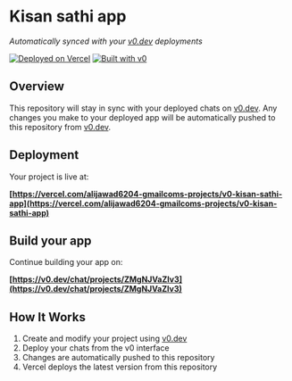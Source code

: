 # Kisan sathi app

*Automatically synced with your [v0.dev](https://v0.dev) deployments*

[![Deployed on Vercel](https://img.shields.io/badge/Deployed%20on-Vercel-black?style=for-the-badge&logo=vercel)](https://vercel.com/alijawad6204-gmailcoms-projects/v0-kisan-sathi-app)
[![Built with v0](https://img.shields.io/badge/Built%20with-v0.dev-black?style=for-the-badge)](https://v0.dev/chat/projects/ZMgNJVaZIv3)

## Overview

This repository will stay in sync with your deployed chats on [v0.dev](https://v0.dev).
Any changes you make to your deployed app will be automatically pushed to this repository from [v0.dev](https://v0.dev).

## Deployment

Your project is live at:

**[https://vercel.com/alijawad6204-gmailcoms-projects/v0-kisan-sathi-app](https://vercel.com/alijawad6204-gmailcoms-projects/v0-kisan-sathi-app)**

## Build your app

Continue building your app on:

**[https://v0.dev/chat/projects/ZMgNJVaZIv3](https://v0.dev/chat/projects/ZMgNJVaZIv3)**

## How It Works

1. Create and modify your project using [v0.dev](https://v0.dev)
2. Deploy your chats from the v0 interface
3. Changes are automatically pushed to this repository
4. Vercel deploys the latest version from this repository